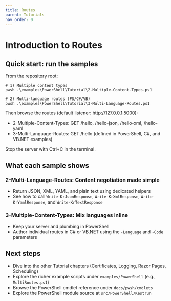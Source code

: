 ```yaml
---
title: Routes
parent: Tutorials
nav_order: 0
---
```


# Introduction to Routes

## Quick start: run the samples

From the repository root:

```pwsh
# 1) Multiple content types
pwsh .\examples\PowerShell\Tutorial\2-Multiple-Content-Types.ps1

# 2) Multi-language routes (PS/C#/VB)
pwsh .\examples\PowerShell\Tutorial\3-Multi-Language-Routes.ps1
```

Then browse the routes (default listener: <http://127.0.0.1:5000>):

- 2-Multiple-Content-Types: GET /hello, /hello-json, /hello-xml, /hello-yaml
- 3-Multi-Language-Routes: GET /hello (defined in PowerShell, C#, and VB.NET examples)

Stop the server with Ctrl+C in the terminal.

## What each sample shows

### 2-Multi-Language-Routes: Content negotiation made simple

- Return JSON, XML, YAML, and plain text using dedicated helpers
- See how to call `Write-KrJsonResponse`, `Write-KrXmlResponse`, `Write-KrYamlResponse`, and `Write-KrTextResponse`

### 3-Multiple-Content-Types: Mix languages inline

- Keep your server and plumbing in PowerShell
- Author individual routes in C# or VB.NET using the `-Language` and `-Code` parameters

## Next steps

- Dive into the other Tutorial chapters (Certificates, Logging, Razor Pages, Scheduling)
- Explore the richer example scripts under `examples/PowerShell` (e.g., `MultiRoutes.ps1`)
- Browse the PowerShell cmdlet reference under `docs/pwsh/cmdlets`
- Explore the PowerShell module source at `src/PowerShell/Kestrun`
